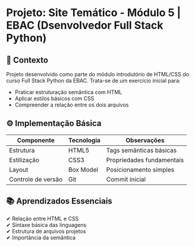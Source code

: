 # Projeto: Site Temático - Módulo 5 | EBAC (Dsenvolvedor Full Stack Python)

## 📌 Contexto
Projeto desenvolvido como parte do módulo introdutório de HTML/CSS do curso Full Stack Python da EBAC. Trata-se de um exercício inicial para:
- Praticar estruturação semântica com HTML
- Aplicar estilos básicos com CSS
- Compreender a relação entre os dois arquivos

## ⚙️ Implementação Básica
| Componente         | Tecnologia      | Observações                     |
|--------------------|-----------------|---------------------------------|
| Estrutura          | HTML5           | Tags semânticas básicas         |
| Estilização        | CSS3            | Propriedades fundamentais       |
| Layout             | Box Model       | Posicionamento simples          |
| Controle de versão | Git             | Commit inicial                  |

## 📚 Aprendizados Essenciais
✔ Relação entre HTML e CSS  
✔ Sintaxe básica das linguagens  
✔ Estrutura de arquivos projetos  
✔ Importância da semântica  
